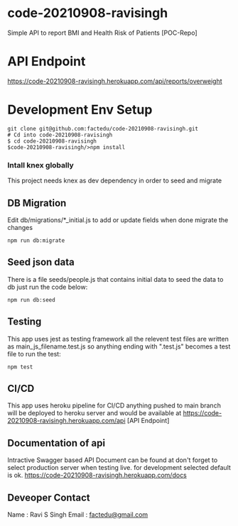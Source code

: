 # code-20210908-ravisingh
Simple API to report BMI and Health Risk of Patients [POC-Repo]

# API Endpoint
https://code-20210908-ravisingh.herokuapp.com/api/reports/overweight

# Development Env Setup
```
git clone git@github.com:factedu/code-20210908-ravisingh.git
# Cd into code-20210908-ravisingh
$ cd code-20210908-ravisingh
$code-20210908-ravisingh/>npm install
```

### Intall knex globally 
This project needs knex as dev dependency in order to seed and migrate

## DB Migration
Edit db/migrations/*_initial.js to add or update fields
when done migrate the changes
```
npm run db:migrate
```

## Seed json data
There is a file seeds/people.js that contains initial data to seed the data to db just run the code below:
```
npm run db:seed
```

## Testing
This app uses jest as testing framework all the relevent test files are written as main_js_filename.test.js so anything ending with ".test.js" becomes a test file to run the test:
```
npm test
```

## CI/CD
This app uses heroku pipeline for CI/CD anything pushed to main branch will be deployed to heroku server and would be available at
https://code-20210908-ravisingh.herokuapp.com/api [API Endpoint]

## Documentation of api
Intractive Swagger based API Document can be found at don't forget to select production server when testing live. for development selected default is ok.
https://code-20210908-ravisingh.herokuapp.com/docs

## Deveoper Contact
Name : Ravi S Singh
Email : factedu@gmail.com

